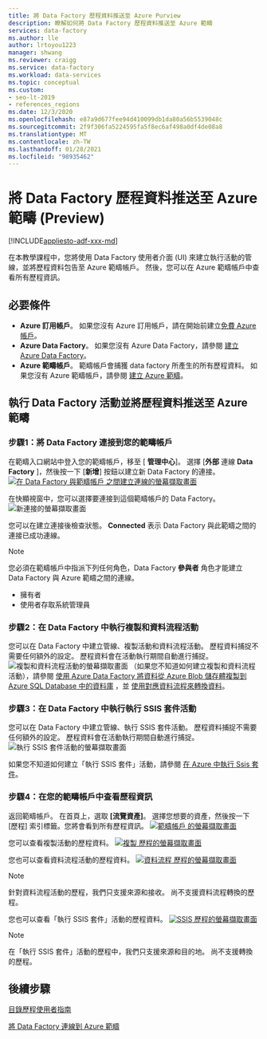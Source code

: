 ```yaml
---
title: 將 Data Factory 歷程資料推送至 Azure Purview
description: 瞭解如何將 Data Factory 歷程資料推送至 Azure 範疇
services: data-factory
ms.author: lle
author: lrtoyou1223
manager: shwang
ms.reviewer: craigg
ms.service: data-factory
ms.workload: data-services
ms.topic: conceptual
ms.custom:
- seo-lt-2019
- references_regions
ms.date: 12/3/2020
ms.openlocfilehash: e87a9d677fee94d410099db1da80a56b5539048c
ms.sourcegitcommit: 2f9f306fa5224595fa5f8ec6af498a0df4de08a8
ms.translationtype: MT
ms.contentlocale: zh-TW
ms.lasthandoff: 01/28/2021
ms.locfileid: "98935462"
---
```

# <a name="push-data-factory-lineage-data-to-azure-purview-preview"></a>將 Data Factory 歷程資料推送至 Azure 範疇 (Preview) 

[!INCLUDE[appliesto-adf-xxx-md](includes/appliesto-adf-xxx-md.md)]

在本教學課程中，您將使用 Data Factory 使用者介面 (UI) 來建立執行活動的管線，並將歷程資料包告至 Azure 範疇帳戶。 然後，您可以在 Azure 範疇帳戶中查看所有歷程資訊。

## <a name="prerequisites"></a>必要條件
* **Azure 訂用帳戶**。 如果您沒有 Azure 訂用帳戶，請在開始前建立[免費 Azure 帳戶](https://azure.microsoft.com/free/)。
* **Azure Data Factory**。 如果您沒有 Azure Data Factory，請參閱 [建立 Azure Data Factory](./quickstart-create-data-factory-portal.md)。
* **Azure 範疇帳戶**。 範疇帳戶會捕獲 data factory 所產生的所有歷程資料。 如果您沒有 Azure 範疇帳戶，請參閱 [建立 Azure 範疇](../purview/create-catalog-portal.md)。


## <a name="run-data-factory-activities-and-push-lineage-data-to-azure-purview"></a>執行 Data Factory 活動並將歷程資料推送至 Azure 範疇
### <a name="step-1--connect-data-factory-to-your-purview-account"></a>步驟1：將 Data Factory 連接到您的範疇帳戶
在範疇入口網站中登入您的範疇帳戶，移至 [ **管理中心**]。 選擇 [**外部** 連線 **Data Factory** ]，然後按一下 [**新增**] 按鈕以建立新 Data Factory 的連接。 
[![在 Data Factory 與範疇帳戶 ](./media/data-factory-purview/connect-adf-to-purview.png) 之間建立連線的螢幕擷取畫面 ](./media/data-factory-purview/connect-adf-to-purview.png#lightbox)

在快顯視窗中，您可以選擇要連接到這個範疇帳戶的 Data Factory。 
![新連接的螢幕擷取畫面](./media/data-factory-purview/new-adf-purview-connection.png)

您可以在建立連接後檢查狀態。 **Connected** 表示 Data Factory 與此範疇之間的連接已成功連線。 
> [!NOTE]
> 您必須在範疇帳戶中指派下列任何角色，Data Factory **參與者** 角色才能建立 Data Factory 與 Azure 範疇之間的連線。
> - 擁有者
> - 使用者存取系統管理員

### <a name="step-2-run-copy-and-dataflow-activities-in-data-factory"></a>步驟2：在 Data Factory 中執行複製和資料流程活動
您可以在 Data Factory 中建立管線、複製活動和資料流程活動。 歷程資料捕捉不需要任何額外的設定。 歷程資料會在活動執行期間自動進行捕捉。
![複製和資料流程活動的螢幕擷取畫面 ](./media/data-factory-purview/adf-activities-for-lineage.png) （如果您不知道如何建立複製和資料流程活動），請參閱 [使用 Azure Data Factory 將資料從 Azure Blob 儲存體複製到 Azure SQL Database 中的資料庫](./tutorial-copy-data-portal.md) ，並 [使用對應資料流程來轉換資料](./tutorial-data-flow.md)。

### <a name="step-3-run-execute-ssis-package-activities-in-data-factory"></a>步驟3：在 Data Factory 中執行執行 SSIS 套件活動
您可以在 Data Factory 中建立管線、執行 SSIS 套件活動。 歷程資料捕捉不需要任何額外的設定。 歷程資料會在活動執行期間自動進行捕捉。
![執行 SSIS 套件活動的螢幕擷取畫面](./media/data-factory-purview/ssis-activities-for-lineage.png)

如果您不知道如何建立「執行 SSIS 套件」活動，請參閱 [在 Azure 中執行 Ssis 套件](./tutorial-deploy-ssis-packages-azure.md)。

### <a name="step-4-view-lineage-information-in-your-purview-account"></a>步驟4：在您的範疇帳戶中查看歷程資訊
返回範疇帳戶。 在首頁上，選取 **[流覽資產]**。 選擇您想要的資產，然後按一下 [歷程] 索引標籤。您將會看到所有歷程資訊。
[![範疇帳戶 ](./media/data-factory-purview/view-dataset.png) 的螢幕擷取畫面 ](./media/data-factory-purview/view-dataset.png#lightbox)

您可以查看複製活動的歷程資料。
[![複製 ](./media/data-factory-purview/copy-lineage.png) 歷程的螢幕擷取畫面 ](./media/data-factory-purview/copy-lineage.png#lightbox)

您也可以查看資料流程活動的歷程資料。
[![資料流程 ](./media/data-factory-purview/dataflow-lineage.png) 歷程的螢幕擷取畫面 ](./media/data-factory-purview/dataflow-lineage.png#lightbox)

> [!NOTE] 
> 針對資料流程活動的歷程，我們只支援來源和接收。 尚不支援資料流程轉換的歷程。

您也可以查看「執行 SSIS 套件」活動的歷程資料。
[![SSIS ](./media/data-factory-purview/ssis-lineage.png) 歷程的螢幕擷取畫面 ](./media/data-factory-purview/ssis-lineage.png#lightbox)

> [!NOTE] 
> 在「執行 SSIS 套件」活動的歷程中，我們只支援來源和目的地。 尚不支援轉換的歷程。

## <a name="next-steps"></a>後續步驟
[目錄歷程使用者指南](../purview/catalog-lineage-user-guide.md)

[將 Data Factory 連線到 Azure 範疇](connect-data-factory-to-azure-purview.md)